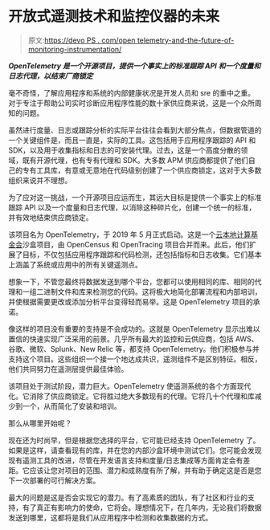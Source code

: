 # 开放式遥测技术和监控仪器的未来

> 原文:[https://devo PS . com/open telemetry-and-the-future-of-monitoring-instrumentation/](https://devops.com/opentelemetry-and-the-future-of-monitoring-instrumentation/)

***OpenTelemetry 是一个开源项目，提供一个事实上的标准跟踪 API 和一个度量和日志代理，以结束厂商锁定***

毫不奇怪，了解应用程序和系统的内部健康状况是开发人员和 sre 的重中之重。对于专注于帮助公司实时诊断应用程序性能的数十家供应商来说，这是一个众所周知的问题。

虽然进行度量、日志或跟踪分析的实际平台往往会看到大部分焦点，但数据管道的一个关键组件是，而且一直是，实际的工具。这包括用于应用程序跟踪的 API 和 SDK，以及用于收集指标和日志的可安装代理。过去，这是一个高度分散的领域，既有开源代理，也有专有代理和 SDK。大多数 APM 供应商都提供了他们自己的专有工具库，有意或无意地在代码级别创建了一个供应商锁定，这对于大多数组织来说并不理想。

为了应对这一挑战，一个开源项目应运而生，其远大目标是提供一个事实上的标准跟踪 API 以及一个度量和日志代理，以消除这种碎片化，创建一个统一的标准，并有效地结束供应商锁定。

该项目名为 OpenTelemetry，于 2019 年 5 月正式启动。这是一个[云本地计算基金会](https://www.cncf.io/)沙盒项目，由 OpenCensus 和 OpenTracing 项目合并而来。此后，他们扩展了目标，不仅包括应用程序跟踪和代码检测，还包括指标和日志收集。它们基本上涵盖了系统或应用中的所有关键遥测点。

想象一下，不管您最终将数据发送到哪个平台，您都可以使用相同的库、相同的代理和一组二进制文件和库来检测您的代码。这将极大地简化部署流程和内部培训，并使根据需要更改或添加分析平台变得轻而易举。这是 OpenTelemetry 项目的承诺。

像这样的项目没有重要的支持是不会成功的。这就是 OpenTelemetry 显示出难以置信的快速实现广泛采用的前景。几乎所有最大的监控和云供应商，包括 AWS、谷歌、微软、Splunk、New Relic 等，都支持 OpenTelemetry。他们积极参与并支持这个项目。这些组织一个接一个地达成共识，遥测组件不是区别特征。相反，他们共同努力在遥测层提供最佳体验。

该项目处于测试阶段，潜力巨大。OpenTelemetry 使遥测系统的各个方面现代化。它消除了供应商锁定。它将胜过绝大多数现有的代理。它将几十个代理和库减少到一个，从而简化了安装和培训。

那么从哪里开始呢？

现在还为时尚早，但是根据您选择的平台，它可能已经支持 OpenTelemetry 了。如果是这样，请查看现有的库，并在您的内部沙盒环境中测试它们。您可能会发现现有遥测工具的改进，尽管在开发语言支持和度量/日志集成等方面肯定会有差距。它应该让您对项目的范围、潜力和成熟度有所了解，并有助于确定这是否是您下一次部署的可行解决方案。

最大的问题是这是否会实现它的潜力。有了高素质的团队，有了社区和行业的支持，有了真正有影响力的使命，它将会。理想情况下，在几年内，无论我们将数据发送到哪里，这都将是我们从应用程序中检测和收集数据的方式。